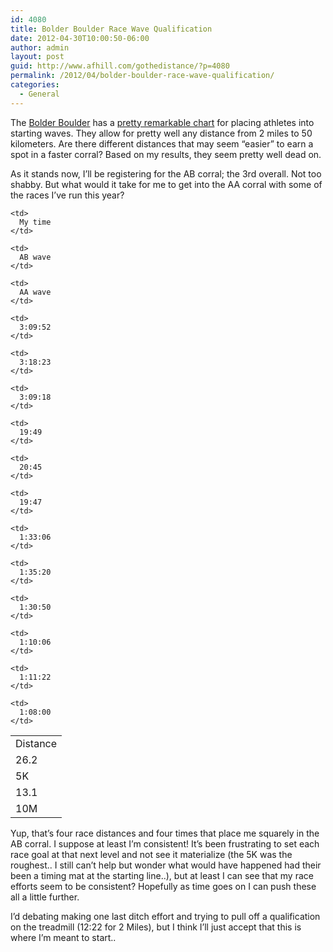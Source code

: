 ```yaml
---
id: 4080
title: Bolder Boulder Race Wave Qualification
date: 2012-04-30T10:00:50-06:00
author: admin
layout: post
guid: http://www.afhill.com/gothedistance/?p=4080
permalink: /2012/04/bolder-boulder-race-wave-qualification/
categories:
  - General
---
```

The [Bolder Boulder](http://www.bolderboulder.com) has a [pretty remarkable chart](http://media.bolderboulder.com/Qual%20Chart%202012.pdf) for placing athletes into starting waves. They allow for pretty well any distance from 2 miles to 50 kilometers. Are there different distances that may seem &#8220;easier&#8221; to earn a spot in a faster corral? Based on my results, they seem pretty well dead on. 

As it stands now, I&#8217;ll be registering for the AB corral; the 3rd overall. Not too shabby. But what would it take for me to get into the AA corral with some of the races I&#8217;ve run this year?

<table>
  <tr>
    <td>
      Distance
    </td>
    
    <td>
      My time
    </td>
    
    <td>
      AB wave
    </td>
    
    <td>
      AA wave
    </td>
  </tr>
  
  <tr>
    <td>
      26.2
    </td>
    
    <td>
      3:09:52
    </td>
    
    <td>
      3:18:23
    </td>
    
    <td>
      3:09:18
    </td>
  </tr>
  
  <tr>
    <td>
      5K
    </td>
    
    <td>
      19:49
    </td>
    
    <td>
      20:45
    </td>
    
    <td>
      19:47
    </td>
  </tr>
  
  <tr>
    <td>
      13.1
    </td>
    
    <td>
      1:33:06
    </td>
    
    <td>
      1:35:20
    </td>
    
    <td>
      1:30:50
    </td>
  </tr>
  
  <tr>
    <td>
      10M
    </td>
    
    <td>
      1:10:06
    </td>
    
    <td>
      1:11:22
    </td>
    
    <td>
      1:08:00
    </td>
  </tr>
</table>

Yup, that&#8217;s four race distances and four times that place me squarely in the AB corral. I suppose at least I&#8217;m consistent! It&#8217;s been frustrating to set each race goal at that next level and not see it materialize (the 5K was the roughest.. I still can&#8217;t help but wonder what would have happened had their been a timing mat at the starting line..), but at least I can see that my race efforts seem to be consistent? Hopefully as time goes on I can push these all a little further.

I&#8217;d debating making one last ditch effort and trying to pull off a qualification on the treadmill (12:22 for 2 Miles), but I think I&#8217;ll just accept that this is where I&#8217;m meant to start..